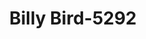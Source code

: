 ---
f_zip-code: 30635
f_state-code: GA
title: Billy Bird-5292
f_phone: 706-213-0006
f_city-only: Elberton
f_address: 314A Elbert Street Elberton
f_location-unique-id: '5292'
slug: billy-bird-5292
updated-on: '2024-05-30T13:46:58.046Z'
created-on: '2024-05-30T13:36:59.803Z'
published-on: '2024-05-30T13:54:32.469Z'
f_city-state: cms/city/elberton-ga.md
f_company: cms/company/billy-bird.md
f_state: cms/state/georgia.md
layout: '[payday-loan].html'
tags: payday-loan
---